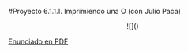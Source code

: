 #Proyecto 6.1.1.1. Imprimiendo una O (con Julio Paca)

<center>
![]()
</center>

[Enunciado en PDF][PDF]

[PDF]: https://raw.githubusercontent.com/gobstones/proyectos-jr/master/Proyectos/Cap.6/6.1.1.1.Imprimiendo%20una%20O%20con%20Julio%20Paca/Recursos/description.pdf "Enunciado de 'Imprimiendo una O (con Julio Paca)' en PDF"
